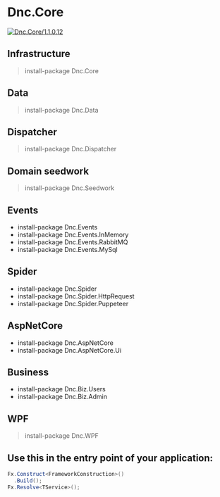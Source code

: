 ﻿Dnc.Core
===

[![Dnc.Core/1.1.0.12](https://img.shields.io/badge/nuget-1.1.0.12-blue.svg)](https://www.nuget.org/packages/Dnc.Core/1.1.0.12)

## Infrastructure
> install-package Dnc.Core

## Data
> install-package Dnc.Data

## Dispatcher
> install-package Dnc.Dispatcher

## Domain seedwork
> install-package Dnc.Seedwork

## Events
* install-package Dnc.Events
* install-package Dnc.Events.InMemory
* install-package Dnc.Events.RabbitMQ
* install-package Dnc.Events.MySql

## Spider
* install-package Dnc.Spider 
* install-package Dnc.Spider.HttpRequest
* install-package Dnc.Spider.Puppeteer

## AspNetCore
* install-package Dnc.AspNetCore
* install-package Dnc.AspNetCore.Ui

## Business
* install-package Dnc.Biz.Users
* install-package Dnc.Biz.Admin

## WPF
> install-package Dnc.WPF

## Use this in the entry point of your application: 

```c#
Fx.Construct<FrameworkConstruction>()
  .Build();
Fx.Resolve<TService>();
```


